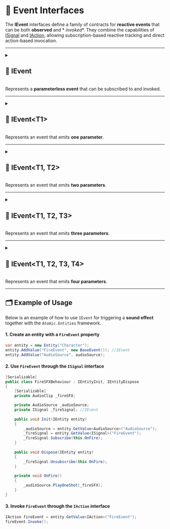 # 🧩 Event Interfaces

The **IEvent** interfaces define a family of contracts for **reactive events** that can be both **observed** and *
*invoked**. They combine the capabilities of [ISignal](../Signals/ISignal.md) and [IAction](../Actions/IAction.md),
allowing subscription-based reactive tracking and direct action-based invocation.

---

<details>
  <summary>
    <h2>🧩 IEvent</h2>
    <br> Represents a <b>parameterless event</b> that can be subscribed to and invoked.
  </summary>

<br>

```csharp
public interface IEvent : ISignal, IAction
```

---

### 🏹 Methods

#### `Subscribe(Action)`

```csharp
public Subscription Subscribe(Action action)  
```

- **Description:** Subscribes an action to be invoked whenever the signal is triggered.
- **Parameter:** `action` – The delegate to be called when the value changes.
- **Returns:** A [Subscription](../Signals/Subscription.md#subscription) struct representing the active subscription.

#### `Unsubscribe(Action)`

```csharp
public void Unsubscribe(Action action)  
```

- **Description:** Removes a previously registered action so it will no longer be invoked when the signal is triggered.
- **Parameters:** `action` – The delegate to remove from the subscription list.

#### `Invoke()`

```csharp
public void Invoke();
```

- **Description:** Executes the event logic

</details>

---

<details>
  <summary>
    <h2>🧩 IEvent&lt;T1&gt;</h2>
    <br> Represents an event that emits <b>one parameter</b>.
  </summary>

<br>

```csharp
public interface IEvent<T> : ISignal<T>, IAction<T>
```

- **Type parameter:** `T` — The type of the event parameter.

---

### 🏹 Methods

#### `Subscribe(Action<T>)`

```csharp
public Subscription<T> Subscribe(Action<T> action)  
```

- **Description:** Subscribes an action to be invoked whenever the signal is triggered.
- **Parameter:** `action` – The delegate to be called when the value changes.
- **Returns:** A [Subscription&lt;T&gt;](../Signals/Subscription.md#subscriptiont) struct representing the active
  subscription.

#### `Unsubscribe(Action<T>)`

```csharp
public void Unsubscribe(Action<T> action)  
```

- **Description:** Removes a previously registered action so it will no longer be invoked when the signal is triggered.
- **Parameters:** `action` – The delegate to remove from the subscription list.

#### `Invoke(T)`

```csharp
public void Invoke(T arg);
```

- **Description:** Executes the event with the specified argument
- **Parameter:** `arg` — the input parameter

</details>

---

<details>
  <summary>
    <h2>🧩 IEvent&lt;T1, T2&gt;</h2>
    <br> Represents an event that emits <b>two parameters</b>.
  </summary>

<br>

```csharp
public interface IEvent<T1, T2> : ISignal<T1, T2>, IAction<T1, T2>
```

- **Type parameters:**
    - `T1` — The first argument
    - `T2` — The second argument

---

### 🏹 Methods

#### `Subscribe(Action<T1, T2>)`

```csharp
public Subscription<T1, T2> Subscribe(Action<T1, T2> action)  
```

- **Description:** Subscribes an action to be invoked whenever the signal is triggered.
- **Parameter:** `action` – The delegate to be called when the value changes.
- **Returns:** A [Subscription<T1, T2>](../Signals/Subscription.md#subscriptiont1-t2) struct representing the active
  subscription.

#### `Unsubscribe(Action<T1, T2>)`

```csharp
public void Unsubscribe(Action<T1, T2> action)  
```

- **Description:** Removes a previously registered action so it will no longer be invoked when the signal is triggered.
- **Parameters:** `action` – The delegate to remove from the subscription list.

#### `Invoke(T1, T2)`

```csharp
public void Invoke(T1 arg1, T2 arg2);
```

- **Description:** Executes the action with the specified arguments
- **Parameters:**
    - `arg1` — the first argument
    - `arg2` — the second argument

</details>

---

<details>
  <summary>
    <h2>🧩 IEvent&lt;T1, T2, T3&gt;</h2>
    <br> Represents an event that emits <b>three parameters</b>.
  </summary>

<br>

```csharp
public interface IEvent<T1, T2, T3> : ISignal<T1, T2, T3>, IAction<T1, T2, T3>
```

- **Type parameters:**
    - `T1` — The first argument
    - `T2` — The second argument
    - `T3` — The third argument

---

### 🏹 Methods

#### `Subscribe(Action<T1, T2, T3>)`

```csharp
public Subscription<T1, T2, T3> Subscribe(Action<T1, T2, T3> action)  
```

- **Description:** Subscribes an action to be invoked whenever the signal is triggered.
- **Parameter:** `action` – The delegate to be called when the value changes.
- **Returns:** A [Subscription<T1, T2, T3>](../Signals/Subscription.md#subscriptiont1-t2-t3) struct representing the
  active subscription.

#### Unsubscribe(Action<T1, T2, T3>)

```csharp
public void Unsubscribe(Action<T1, T2, T3> action)  
```

- **Description:** Removes a previously registered action so it will no longer be invoked when the signal is triggered.
- **Parameters:** `action` – The delegate to remove from the subscription list.

#### `Invoke(T1, T2, T3)`

```csharp
public void Invoke(T1 arg1, T2 arg2, T3 arg3);
```

- **Description:** Executes the event with the specified arguments
- **Parameters:**
    - `arg1` — the first argument
    - `arg2` — the second argument
    - `arg3` — the third argument

</details>

---

<details>
  <summary>
    <h2>🧩 IEvent&lt;T1, T2, T3, T4&gt;</h2>
    <br> Represents an event that emits <b>four parameters</b>.
  </summary>

<br>

```csharp
public interface IEvent<T1, T2, T3, T4> : ISignal<T1, T2, T3, T4>, IAction<T1, T2, T3, T4>
```
- **Type parameters:**
    - `T1` — The first argument
    - `T2` — The second argument
    - `T3` — The third argument
    - `T4` — The fourth argument

### 🏹 Methods

#### `Subscribe(Action<T1, T2, T3, T4>)`

```csharp
public Subscription<T1, T2, T3, T4> Subscribe(Action<T1, T2, T3, T4> action)  
```

- **Description:** Subscribes an action to be invoked whenever the signal is triggered.
- **Parameter:** `action` – The delegate to be called when the value changes.
- **Returns:** A [Subscription<T1, T2, T3, T4>](../Signals/Subscription.md#subscriptiont1-t2-t3-t4) struct representing
  the active subscription.

#### `Unsubscribe(Action<T1, T2, T3, T4>)`

```csharp
public void Unsubscribe(Action<T1, T2, T3, T4> action)  
```

- **Description:** Removes a previously registered action so it will no longer be invoked when the signal is triggered.
- **Parameters:** `action` – The delegate to remove from the subscription list.

#### `Invoke(T1, T2, T3, T4)`

```csharp
public void Invoke(T1 arg1, T2 arg2, T3 arg3, T4 arg4);
```

- **Description:** Executes the event with the specified arguments
- **Parameters:**
    - `arg1` — the first argument
    - `arg2` — the second argument
    - `arg3` — the third argument

</details>

---

## 🗂 Example of Usage

Below is an example of how to use `IEvent` for triggering a **sound effect** together with the `Atomic.Entities`
framework.

#### 1. Create an entity with a `FireEvent` property

```csharp
var entity = new Entity("Character");
entity.AddValue("FireEvent", new BaseEvent()); //IEvent
entity.AddValue("AudioSource", audioSource);
```

#### 2. Use `FireEvent` through the `ISignal` interface

```csharp
[Serializable]
public class FireSFXBehaviour : IEntityInit, IEntityDispose
{
    [Serializable]
    private AudioClip _fireSFX;

    private AudioSource _audioSource;
    private ISignal _fireSignal; //IEvent
    
    public void Init(IEntity entity)
    {
        _audioSource = entity.GetValue<AudioSource>("AudioSource");
        _fireSignal = entity.GetValue<ISignal>("FireEvent");
        _fireSignal.Subscribe(this.OnFire);
    }
    
    public void Dispose(IEntity entity)
    {
        _fireSignal.Unsubscribe(this.OnFire);
    }
    
    private void OnFire()
    {
        _audioSource.PlayOneShot(_fireSFX);
    }
}
```

#### 3. Invoke `FireEvent` through the `IAction` interface

```csharp
IAction fireEvent = entity.GetValue<IAction>("FireEvent");
fireEvent.Invoke();
```